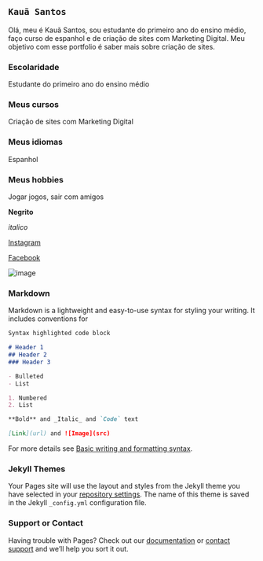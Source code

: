##  `Kauã Santos`

Olá, meu é Kauã Santos, sou estudante do primeiro ano do ensino médio, faço curso de espanhol e de criação de sites com Marketing Digital. Meu objetivo com esse portfolio é saber mais sobre criação de sites.

### Escolaridade
Estudante do primeiro ano do ensino médio

### Meus cursos
Criação de sites com Marketing Digital

### Meus idiomas
Espanhol

### Meus hobbies
Jogar jogos, sair com amigos

**Negrito**

_italico_

[Instagram](https://www.instagram.com/kauaxtreme12/)

[Facebook](https://www.facebook.com/profile.php?id=100057517865215)

![image](https://www.google.com/imgres?imgurl=https%3A%2F%2Fi.pinimg.com%2F736x%2F78%2Ff8%2F26%2F78f826e5920e8e4729e4244f6a03d073.jpg&imgrefurl=https%3A%2F%2Fbr.pinterest.com%2Fpin%2F618189486335049503%2F&tbnid=a0n2ldSXqrni8M&vet=12ahUKEwim1POx6sP3AhWQOLkGHbQ-AlAQMygBegUIARDPAQ..i&docid=bmN5_ermYJyc5M&w=640&h=720&q=meliodas&ved=2ahUKEwim1POx6sP3AhWQOLkGHbQ-AlAQMygBegUIARDPAQ)
### Markdown

Markdown is a lightweight and easy-to-use syntax for styling your writing. It includes conventions for

```markdown
Syntax highlighted code block

# Header 1
## Header 2
### Header 3

- Bulleted
- List

1. Numbered
2. List

**Bold** and _Italic_ and `Code` text

[Link](url) and ![Image](src)
```

For more details see [Basic writing and formatting syntax](https://docs.github.com/en/github/writing-on-github/getting-started-with-writing-and-formatting-on-github/basic-writing-and-formatting-syntax).

### Jekyll Themes

Your Pages site will use the layout and styles from the Jekyll theme you have selected in your [repository settings](https://github.com/kauasantos12/Portfolio/settings/pages). The name of this theme is saved in the Jekyll `_config.yml` configuration file.

### Support or Contact

Having trouble with Pages? Check out our [documentation](https://docs.github.com/categories/github-pages-basics/) or [contact support](https://support.github.com/contact) and we’ll help you sort it out.
